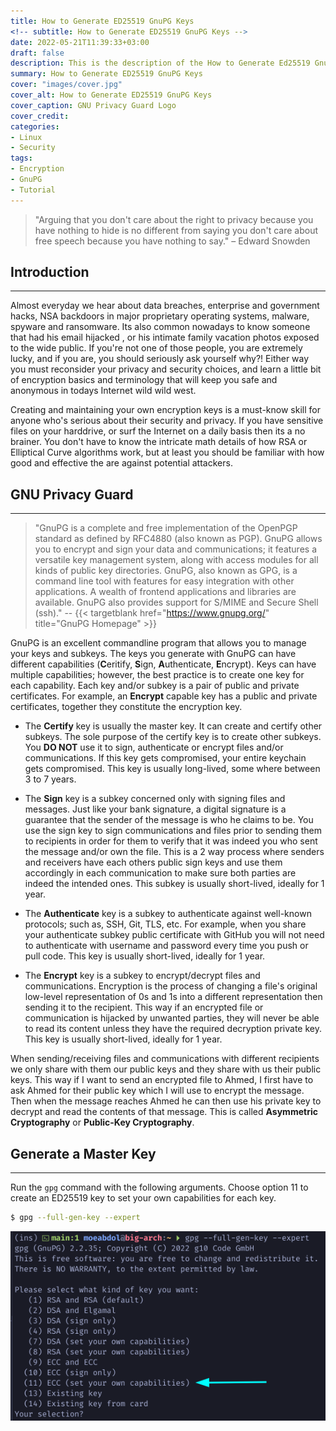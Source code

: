 ```yaml
---
title: How to Generate ED25519 GnuPG Keys
<!-- subtitle: How to Generate ED25519 GnuPG Keys -->
date: 2022-05-21T11:39:33+03:00
draft: false
description: This is the description of the How to Generate Ed25519 GnuPG Keys post
summary: How to Generate ED25519 GnuPG Keys
cover: "images/cover.jpg"
cover_alt: How to Generate ED25519 GnuPG Keys
cover_caption: GNU Privacy Guard Logo
cover_credit:
categories:
- Linux
- Security
tags:
- Encryption
- GnuPG
- Tutorial
---
```


> "Arguing that you don't care about the right to privacy because you have
> nothing to hide is no different from saying you don't care about free speech
> because you have nothing to say." – Edward Snowden

## Introduction
---
Almost everyday we hear about data breaches, enterprise and government hacks,
NSA backdoors in major proprietary operating systems, malware, spyware and
ransomware. Its also common nowadays to know someone that had his email hijacked
, or his intimate family vacation photos exposed to the wide public. If you're
not one of those people, you are extremely lucky, and if you are, you should
seriously ask yourself why?! Either way you must reconsider your privacy and
security choices, and learn a little bit of encryption basics and terminology
that will keep you safe and anonymous in todays Internet wild wild west.

Creating and maintaining your own encryption keys is a must-know skill for
anyone who's serious about their security and privacy. If you have sensitive
files on your harddrive, or surf the Internet on a daily basis then its a no
brainer. You don't have to know the intricate math details of how RSA or
Elliptical Curve algorithms work, but at least you should be familiar with how
good and effective the are against potential attackers.

## GNU Privacy Guard
---
> "GnuPG is a complete and free implementation of the OpenPGP standard as
> defined by RFC4880 (also known as PGP). GnuPG allows you to encrypt and sign
> your data and communications; it features a versatile key management system,
> along with access modules for all kinds of public key directories. GnuPG, also
> known as GPG, is a command line tool with features for easy integration with
> other applications. A wealth of frontend applications and libraries are
> available. GnuPG also provides support for S/MIME and Secure Shell (ssh)." --
> {{< targetblank href="https://www.gnupg.org/" title="GnuPG Homepage" >}}

GnuPG is an excellent commandline program that allows you to manage your keys
and subkeys. The keys you generate with GnuPG can have different capabilities
(**C**eritify, **S**ign, **A**uthenticate, **E**ncrypt). Keys can have multiple
capabilities; however, the best practice is to create one key for each
capability. Each key and/or subkey is a pair of public and private certificates.
For example, an **Encrypt** capable key has a public and private certificates,
together they constitute the encryption key.

* The **Certify** key is usually the master key. It can create and certify other
    subkeys. The sole purpose of the certify key is to create other subkeys. You
    **DO NOT** use it to sign, authenticate or encrypt files and/or communications.
    If this key gets compromised, your entire keychain gets compromised. This
    key is usually long-lived, some where between 3 to 7 years.

* The **Sign** key is a subkey concerned only with signing files and messages.
    Just like your bank signature, a digital signature is a guarantee that the
    sender of the message is who he claims to be. You use the sign key to sign
    communications and files prior to sending them to recipients in order for
    them to verify that it was indeed you who sent the message and/or
    own the file. This is a 2 way process where senders and receivers have each
    others public sign keys and use them accordingly in each communication to
    make sure both parties are indeed the intended ones. This subkey is usually
    short-lived, ideally for 1 year.

* The **Authenticate** key is a subkey to authenticate against well-known
    protocols; such as, SSH, Git, TLS, etc. For example, when you share your
    authenticate subkey public certificate with GitHub you will not need to
    authenticate with username and password every time you push or pull code.
    This key is usually short-lived, ideally for 1 year.

* The **Encrypt** key is a subkey to encrypt/decrypt files and communications.
    Encryption is the process of changing a file's original low-level
    representation of 0s and 1s into a different representation then sending it
    to the recipient. This way if an encrypted file or communication is hijacked
    by unwanted parties, they will never be able to read its content unless they
    have the required decryption private key. This key is usually short-lived,
    ideally for 1 year.

When sending/receiving files and communications with different recipients we
only share with them our public keys and they share with us their public keys.
This way if I want to send an encrypted file to Ahmed, I first have to ask Ahmed
for their public key which I will use to encrypt the message. Then when the
message reaches Ahmed he can then use his private key to decrypt and read the
contents of that message. This is called **Asymmetric Cryptography** or
**Public-Key Cryptography**.

## Generate a Master Key
---
Run the `gpg` command with the following arguments. Choose option 11 to create
an ED25519 key to set your own capabilities for each key.

```bash
$ gpg --full-gen-key --expert
```
![image1](images/2022-05-21_01-25.png)
